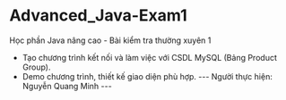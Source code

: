 # Advanced_Java-Exam1
Học phần Java nâng cao - Bài kiểm tra thường xuyên 1
- Tạo chương trình kết nối và làm việc với CSDL MySQL (Bảng Product Group).
- Demo chương trình, thiết kế giao diện phù hợp.
--- Người thực hiện: Nguyễn Quang Minh ---

